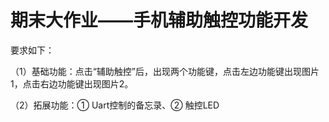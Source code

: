 # 期末大作业——手机辅助触控功能开发

要求如下：

（1）基础功能：点击“辅助触控”后，出现两个功能键，点击左边功能键出现图片1，点击右边功能键出现图片2。

（2）拓展功能：① Uart控制的备忘录、② 触控LED
